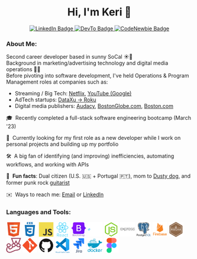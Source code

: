 
<h1 align="center"><b>Hi, I'm Keri 👋 </b> </h1>
<div align="center">
<a href="https://www.linkedin.com/in/kmedeiros1/">
      <img src="https://img.shields.io/badge/LinkedIn-blue?style=for-the-badge&logo=linkedin&logoColor=white" alt="LinkedIn Badge"/>
    </a>
    <a href="https://dev.to/kerimedeiros">
      <img src="https://img.shields.io/badge/dev.to-0A0A0A?style=for-the-badge&logo=devdotto&logoColor=white" alt="DevTo Badge"/>
    </a>
        <a href="https://community.codenewbie.org/kerimedeiros">
      <img src="https://img.shields.io/badge/CodeNewbie-9013FE?style=for-the-badge&logo=CodeNewbie&logoColor=white" alt="CodeNewbie Badge"/>
    </a>
</div>
  
### About Me:
Second career developer based in sunny SoCal ☀️🌴 </br>
Background in marketing/advertising technology and digital media operations 👩‍💻 </br>
Before pivoting into software development, I've held Operations & Program Management roles at companies such as:
- Streaming / Big Tech: <a href="https://about.netflix.com">Netflix</a>, <a href="https://about.youtube/">YouTube (Google)</a>
- AdTech startups: <a href="https://techcrunch.com/2019/10/22/roku-buys-ad-tech-platform-dataxu-for-150-million">DataXu -> Roku</a> 
- Digital media publishers: <a href="https://www.audacy.com/">Audacy</a>, <a href="https://www.bostonglobe.com/">BostonGlobe.com</a>, <a href="https://www.boston.com">Boston.com</a>

🎓&nbsp; Recently completed a full-stack software engineering bootcamp (March '23)

👀&nbsp; Currently looking for my first role as a new developer while I work on personal projects and building up my portfolio

🛠️&nbsp; A big fan of identifying (and improving) inefficiencies, automating workflows, and working with APIs 

🌟&nbsp; <b>Fun facts</b>: Dual citizen (U.S. 🇺🇸 + Portugal 🇵🇹), mom to <a href="https://drive.google.com/file/d/1cSZbs1-7pbp554WwbU9d1UlJJyRb8kTX/view?usp=share_link">Dusty dog</a>, and former punk rock  <a href="https://www.bostonherald.com/2022/05/25/bhr-l-tijuana-0525/">guitarist</a>

✉️&nbsp; Ways to reach me: [Email](mailto:kerimedeiros@gmail.com) or [LinkedIn](https://www.linkedin.com/in/kmedeiros1/)

 


### Languages and Tools:
<div>
  <a href="https://developer.mozilla.org/en-US/docs/Glossary/HTML5"><img src="https://github.com/devicons/devicon/blob/master/icons/html5/html5-original.svg" title="HTML5" alt="HTML" width="40" height="40"/></a>&nbsp;<a href="https://developer.mozilla.org/en-US/docs/Glossary/CSS"><img src="https://github.com/devicons/devicon/blob/master/icons/css3/css3-plain-wordmark.svg"  title="CSS3" alt="CSS" width="40" height="40"/></a>&nbsp;<a href="https://developer.mozilla.org/en-US/docs/Web/JavaScript"><img src="https://github.com/devicons/devicon/blob/master/icons/javascript/javascript-original.svg" title="JavaScript" alt="JavaScript" width="40" height="40"/></a>&nbsp;<a href="https://reactjs.org/"><img src="https://github.com/devicons/devicon/blob/master/icons/react/react-original-wordmark.svg" title="React" alt="React" width="40" height="40"/></a>&nbsp;<a href="https://getbootstrap.com/"><img src="https://github.com/devicons/devicon/blob/master/icons/bootstrap/bootstrap-original-wordmark.svg" title="Bootstrap" alt="Bootstrap" width="40" height="40"/></a>&nbsp;<a href="https://tailwindcss.com/"><img src="https://github.com/devicons/devicon/blob/master/icons/tailwindcss/tailwindcss-original-wordmark.svg" title="Tailwind" alt="Tailwind CSS" width="40" height="40"/></a>&nbsp;<a href="https://nodejs.org/"><img src="https://github.com/devicons/devicon/blob/master/icons/nodejs/nodejs-original.svg" title="NodeJS" alt="NodeJS" width="40" height="40"/></a>&nbsp;<a href="https://expressjs.com/"><img src="https://github.com/devicons/devicon/blob/master/icons/express/express-original-wordmark.svg" title="ExpressJS" alt="ExpressJS" width="40" height="40"/></a>&nbsp;<a href="https://www.postgresql.org/"><img src="https://github.com/devicons/devicon/blob/master/icons/postgresql/postgresql-original-wordmark.svg" title="PostgreSQL" alt="PostgreSQL" width="40" height="40"/></a>&nbsp;<a href="https://firebase.google.com/"><img src="https://github.com/devicons/devicon/blob/master/icons/firebase/firebase-plain-wordmark.svg" title="Firebase" alt="Firebase" width="40" height="40"/></a>&nbsp;<a href="https://mochajs.org/"><img src="https://github.com/devicons/devicon/blob/master/icons/mocha/mocha-plain.svg" title="Mocha" alt="Mocha" width="40" height="40"/></a>&nbsp;<a href="https://jestjs.io/"><img src="https://github.com/devicons/devicon/blob/master/icons/jest/jest-plain.svg" title="Jest" alt="Jest" width="40" height="40"/></a>&nbsp;<a href="https://git-scm.com/"><img src="https://github.com/devicons/devicon/blob/master/icons/git/git-original.svg" title="Git" alt="Git" width="40" height="40"/></a>&nbsp;<a href="https://github.com/"><img src="https://github.com/devicons/devicon/blob/master/icons/github/github-original.svg" title="GitHub" alt="GitHub" width="40" height="40"/></a>&nbsp;<a href="https://code.visualstudio.com/"><img src="https://github.com/devicons/devicon/blob/master/icons/vscode/vscode-original-wordmark.svg" title="VSCode" alt="VS Code" width="40" height="40"/></a>&nbsp;<a href="https://www.atlassian.com/software/jira"><img src="https://github.com/devicons/devicon/blob/master/icons/jira/jira-original-wordmark.svg" title="JIRA" alt="JIRA" width="40" height="40"/></a>&nbsp;<a href="https://www.docker.com/"><img src="https://github.com/devicons/devicon/blob/master/icons/docker/docker-plain-wordmark.svg" title="Docker" alt="Docker" width="40" height="40"/></a>&nbsp;<a href="https://www.figma.com/"><img src="https://github.com/devicons/devicon/blob/master/icons/figma/figma-original.svg" title="Figma" alt="Figma" width="40" height="40"/></a>&nbsp;


</div>
